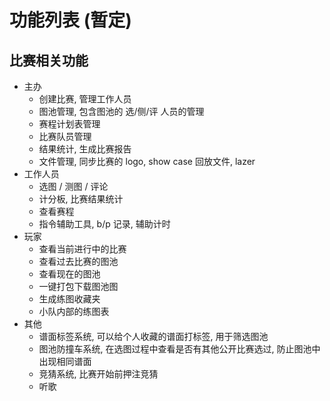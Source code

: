 
# 功能列表 (暂定)

## 比赛相关功能

- 主办
  - 创建比赛, 管理工作人员
  - 图池管理, 包含图池的 选/侧/评 人员的管理
  - 赛程计划表管理
  - 比赛队员管理
  - 结果统计, 生成比赛报告
  - 文件管理, 同步比赛的 logo, show case 回放文件, lazer  
- 工作人员
  - 选图 / 测图 / 评论
  - 计分板, 比赛结果统计
  - 查看赛程
  - 指令辅助工具, b/p 记录, 辅助计时
- 玩家
  - 查看当前进行中的比赛
  - 查看过去比赛的图池
  - 查看现在的图池
  - 一键打包下载图池图
  - 生成练图收藏夹
  - 小队内部的练图表
- 其他
  - 谱面标签系统, 可以给个人收藏的谱面打标签, 用于筛选图池
  - 图池防撞车系统, 在选图过程中查看是否有其他公开比赛选过, 防止图池中出现相同谱面
  - 竞猜系统, 比赛开始前押注竞猜
  - 听歌
